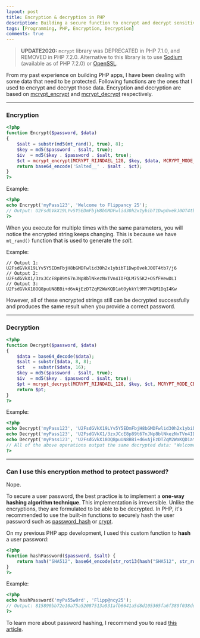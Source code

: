 ```yaml
---
layout: post
title: Encryption & decryption in PHP
description: Building a secure function to encrypt and decrypt sensitive data in PHP.
tags: [Programming, PHP, Encryption, Decryption]
comments: true
---
```


> **UPDATE2020:** `mcrypt` library was DEPRECATED in PHP 7.1.0, and REMOVED in PHP 7.2.0. Alternative to this library is to use [Sodium](https://www.php.net/manual/en/book.sodium.php) (available as of PHP 7.2.0) or [OpenSSL](https://www.php.net/manual/en/book.openssl.php).

From my past experience on building PHP apps, I have been dealing with some data that need to be protected. Following functions are the ones that I used to encrypt and decrypt those data. Encryption and decryption are based on [mcrypt_encrypt](https://www.php.net/manual/en/function.mcrypt-encrypt.php) and [mcrypt_decrypt](https://www.php.net/manual/en/function.mcrypt-decrypt.php) respectively.

<hr class="break">

### Encryption

```php
<?php
function Encrypt($password, $data)
{
    $salt = substr(md5(mt_rand(), true), 8);
    $key = md5($password . $salt, true);
    $iv  = md5($key . $password . $salt, true);
    $ct = mcrypt_encrypt(MCRYPT_RIJNDAEL_128, $key, $data, MCRYPT_MODE_CBC, $iv);
    return base64_encode('Salted__' . $salt . $ct);
}
?>
```

Example:

```php
<?php
echo Encrypt('myPass123', 'Welcome to Flippancy 25');
// Output: U2FsdGVkX19LYv5Y5EDmFbjH8bGMDFwlid30h2x1ybibT1Dwp0vekJ0OT4tb7/j6
?>
```

When you execute for multiple times with the same parameters, you will notice the encrypted string keeps changing. This is because we have `mt_rand()` function that is used to generate the _salt_.

Example:

```
// Output 1: U2FsdGVkX19LYv5Y5EDmFbjH8bGMDFwlid30h2x1ybibT1Dwp0vekJ0OT4tb7/j6
// Output 2: U2FsdGVkX1/3zxJCcE8p89t67nJNp8blNkezNxTVn4IDFQLM755K2+OSfFHewDLI
// Output 3: U2FsdGVkX18OQ8puUN8BBi+d6vAjEzDTZqM2WaKQD1atOykkYl9MY7NQM1DqI4Kw
```

However, all of these encrypted strings still can be decrypted successfully and produces the same result when you provide a correct password.

<hr class="break">

### Decryption

```php
<?php
function Decrypt($password, $data)
{
    $data = base64_decode($data);
    $salt = substr($data, 8, 8);
    $ct   = substr($data, 16);
    $key = md5($password . $salt, true);
    $iv  = md5($key . $password . $salt, true);
    $pt = mcrypt_decrypt(MCRYPT_RIJNDAEL_128, $key, $ct, MCRYPT_MODE_CBC, $iv);
    return $pt;
}
?>
```

Example:

```php
<?php
echo Decrypt('myPass123', 'U2FsdGVkX19LYv5Y5EDmFbjH8bGMDFwlid30h2x1ybibT1Dwp0vekJ0OT4tb7/j6');
echo Decrypt('myPass123', 'U2FsdGVkX1/3zxJCcE8p89t67nJNp8blNkezNxTVn4IDFQLM755K2+OSfFHewDLI');
echo Decrypt('myPass123', 'U2FsdGVkX18OQ8puUN8BBi+d6vAjEzDTZqM2WaKQD1atOykkYl9MY7NQM1DqI4Kw');
// All of the above operations output the same decrypted data: "Welcome to Flippancy 25"
?>
```

<hr class="break">

### Can I use this encryption method to protect password?

Nope.

To secure a user password, the best practice is to implement a **one-way hashing algorithm technique**. This implementation is irreversible. Unlike the encryptions, they are formulated to be able to be decrypted. In PHP, it's recommended to use the built-in functions to securely hash the user password such as [password_hash](http://php.net/manual/en/function.password-hash.php) or [crypt](http://php.net/manual/en/function.crypt.php).

On my previous PHP app development, I used this custom function to **hash** a user password:

```php
<?php
function hashPassword($password, $salt) {
    return hash("SHA512", base64_encode(str_rot13(hash("SHA512", str_rot13($salt . $password)))));
}
?>
```

Example:

```php
<?php
echo hashPassword('myPa55w0rd', 'Flipp@ncy25');
// Output: 815890bb72e10a75a52087513a931afb6641a5d8d105365fa6f389f038dd81b45290a44cf94bb61e7741e073c6f4d59a16e9896bd197cc320f84f3a4d27cfb50
?>
```

To learn more about password hashing, I recommend you to read [this article](https://crackstation.net/hashing-security.htm).